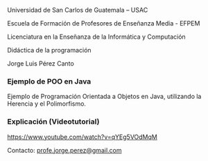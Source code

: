 Universidad de San Carlos de Guatemala – USAC

Escuela de Formación de Profesores de Enseñanza Media - EFPEM

Licenciatura en la Enseñanza de la Informática y Computación

Didáctica de la programación

Jorge Luis Pérez Canto


### Ejemplo de POO en Java
Ejemplo de Programación Orientada a Objetos en Java, utilizando la Herencia y el Polimorfismo.

### Explicación (Videotutorial)
https://www.youtube.com/watch?v=qYEg5VOdMqM


Contacto: profe.jorge.perez@gmail.com
